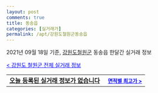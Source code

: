 ```yaml
---
layout: post
comments: true
title: 동송읍
categories: [실거래가]
permalink: /apt/강원도철원군동송읍
---
```


2021년 09월 18일 기준, <a href="/apt/강원도철원군">강원도철원군</a> 동송읍 한달간 실거래 정보

<a style="color: blue;" href="/apt/강원도철원군">< 강원도 철원군 전체 실거래 정보</a>
<!---- start ---->
<table>
  <tr>
    <td colspan="4" style="font-weight: bold;"><a href="/apt/강원도철원군동송읍{name_without_space}">오늘 등록된 실거래 정보가 없습니다</a> &nbsp;&nbsp;&nbsp; <a style="color: blue; font-size: smaller;" href="/apt/강원도철원군동송읍{name_without_space}">면적별 최고가 ></a></td>
  </tr>
    
</table>
<!---- end ---->
    